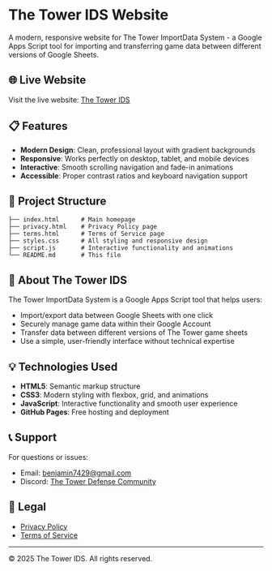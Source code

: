 # The Tower IDS Website

A modern, responsive website for The Tower ImportData System - a Google Apps Script tool for importing and transferring game data between different versions of Google Sheets.

## 🌐 Live Website

Visit the live website: [The Tower IDS](https://s195682.github.io/The-Tower-IDS/)

## 📋 Features

- **Modern Design**: Clean, professional layout with gradient backgrounds
- **Responsive**: Works perfectly on desktop, tablet, and mobile devices
- **Interactive**: Smooth scrolling navigation and fade-in animations
- **Accessible**: Proper contrast ratios and keyboard navigation support

## 📁 Project Structure

```
├── index.html      # Main homepage
├── privacy.html    # Privacy Policy page
├── terms.html      # Terms of Service page
├── styles.css      # All styling and responsive design
├── script.js       # Interactive functionality and animations
└── README.md       # This file
```

## 🚀 About The Tower IDS

The Tower ImportData System is a Google Apps Script tool that helps users:

- Import/export data between Google Sheets with one click
- Securely manage game data within their Google Account
- Transfer data between different versions of The Tower game sheets
- Use a simple, user-friendly interface without technical expertise

## 💡 Technologies Used

- **HTML5**: Semantic markup structure
- **CSS3**: Modern styling with flexbox, grid, and animations
- **JavaScript**: Interactive functionality and smooth user experience
- **GitHub Pages**: Free hosting and deployment

## 📞 Support

For questions or issues:
- Email: [benjamin7429@gmail.com](mailto:benjamin7429@gmail.com)
- Discord: [The Tower Defense Community](https://discord.gg/thetowerdefense)

## 📄 Legal

- [Privacy Policy](privacy.html)
- [Terms of Service](terms.html)

---

© 2025 The Tower IDS. All rights reserved.
